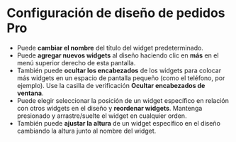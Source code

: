 # **Configuración de diseño de pedidos Pro**

- Puede **cambiar el nombre** del título del widget predeterminado.
- Puede **agregar nuevos widgets** al diseño haciendo clic en **más** en el menú superior derecho de esta pantalla.
- También puede **ocultar los encabezados** de los widgets para colocar más widgets en un espacio de pantalla pequeño (como el teléfono, por ejemplo). Use la casilla de verificación **Ocultar encabezados de ventana**.
- Puede elegir seleccionar la posición de un widget específico en relación con otros widgets en el diseño y **reordenar widgets**. Mantenga presionado y arrastre/suelte el widget en cualquier orden.
- También puede **ajustar la altura** de un widget específico en el diseño cambiando la altura junto al nombre del widget.

